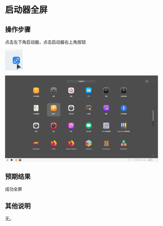# 启动器全屏

## 操作步骤

点击左下角启动器，点击启动器右上角按钮

![启动器全屏-1](./img/启动器全屏-1.png)

![启动器全屏-2](./img/启动器全屏-2.png)

## 预期结果

成功全屏

## 其他说明

无。

